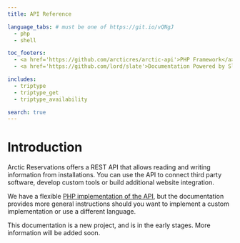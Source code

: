 ```yaml
---
title: API Reference

language_tabs: # must be one of https://git.io/vQNgJ
  - php
  - shell

toc_footers:
  - <a href='https://github.com/arcticres/arctic-api'>PHP Framework</a>
  - <a href='https://github.com/lord/slate'>Documentation Powered by Slate</a>

includes:
  - triptype
  - triptype_get
  - triptype_availability

search: true
---
```


# Introduction

Arctic Reservations offers a REST API that allows reading and writing information from installations. You can use the API to connect third party software, develop custom tools or build additional website integration.

We have a flexible [PHP implementation of the API](https://github.com/arcticres/arctic-api), but the documentation provides more general instructions should you want to implement a custom implementation or use a different language.

This documentation is a new project, and is in the early stages. More information will be added soon.

